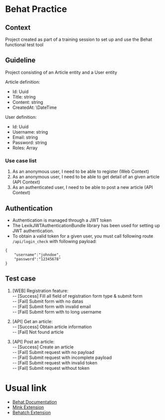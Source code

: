 # Behat Practice

## Context

Project created as part of a training session to set up and use the Behat functional test tool

## Guideline

Project consisting of an Article entity and a User entity

Article definition:
* Id: Uuid
* Title: string
* Content: string
* CreatedAt: \DateTime

User definition:
* Id: Uuid
* Username: string
* Email: string
* Password: string
* Roles: Array

### Use case list

1. As an anonymous user, I need to be able to register (Web Context)
2. As an anonymous user, I need to be able to get detail of an given article (API Context)
3. As an authenticated user, I need to be able to post a new article (API Context)

## Authentication

* Authentication is managed through a JWT token
* The LexikJWTAuthenticationBundle library has been used for setting up JWT authentication.
* To obtain a valid token for a given user, you must call following route `/api/login_check` with following payload:
```
{
	"username":"johndoe",
	"password":"12345678"
}
```

## Test case
1. [WEB] Registration feature:  
-- [Success] Fill all field of registration form type & submit form  
-- [Fail] Submit form with no datas  
-- [Fail] Submit form with invalid email  
-- [Fail] Submit form with to long username  

2. [API] Get an article:  
-- [Success] Obtain article information  
-- [Fail]  Not found article

3. [API] Post an article:  
-- [Success] Create an article  
-- [Fail] Submit request with no payload  
-- [Fail] Submit request with incomplete payload  
-- [Fail] Submit request with invalid token  
-- [Fail] Submit request without token

# Usual link
- [Behat Documentation](http://behat.org/)
- [Mink Extension](https://github.com/Behat/MinkExtension)
- [Behatch Extension](https://github.com/Behatch/contexts)
